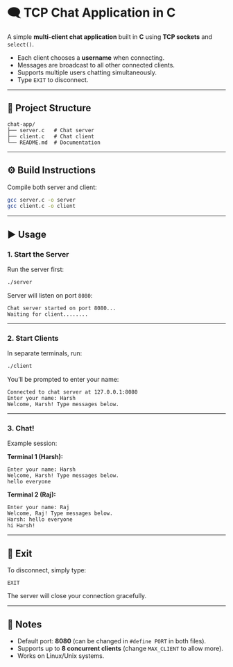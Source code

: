 # 🗨️ TCP Chat Application in C

A simple **multi-client chat application** built in **C** using **TCP sockets** and `select()`.  
- Each client chooses a **username** when connecting.  
- Messages are broadcast to all other connected clients.  
- Supports multiple users chatting simultaneously.  
- Type `EXIT` to disconnect.  

---

## 📂 Project Structure

```
chat-app/
├── server.c   # Chat server
├── client.c   # Chat client
└── README.md  # Documentation
```

---

## ⚙️ Build Instructions

Compile both server and client:

```bash
gcc server.c -o server
gcc client.c -o client
```

---

## ▶️ Usage

### 1. Start the Server
Run the server first:

```bash
./server
```

Server will listen on port `8080`:

```
Chat server started on port 8080...
Waiting for client........
```

---

### 2. Start Clients
In separate terminals, run:

```bash
./client
```

You’ll be prompted to enter your name:

```
Connected to chat server at 127.0.0.1:8080
Enter your name: Harsh
Welcome, Harsh! Type messages below.
```

---

### 3. Chat!
Example session:

**Terminal 1 (Harsh):**
```
Enter your name: Harsh
Welcome, Harsh! Type messages below.
hello everyone
```

**Terminal 2 (Raj):**
```
Enter your name: Raj
Welcome, Raj! Type messages below.
Harsh: hello everyone
hi Harsh!
```

---

## 🛑 Exit
To disconnect, simply type:

```
EXIT
```

The server will close your connection gracefully.

---

## 📌 Notes
- Default port: **8080** (can be changed in `#define PORT` in both files).  
- Supports up to **8 concurrent clients** (change `MAX_CLIENT` to allow more).  
- Works on Linux/Unix systems.  
